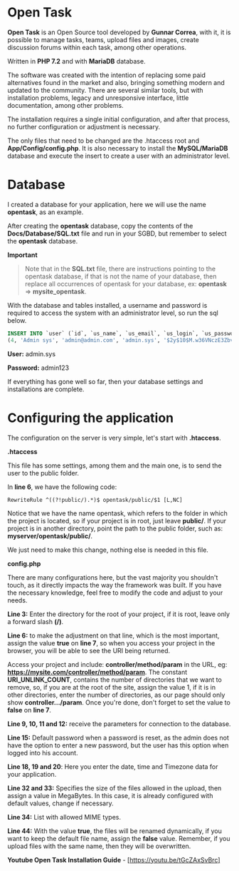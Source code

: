 # Open Task

**Open Task** is an Open Source tool developed by **Gunnar Correa**, with it, it is possible to manage tasks, teams, upload files and images, create discussion forums within each task, among other operations.

Written in **PHP 7.2** and with **MariaDB** database.

The software was created with the intention of replacing some paid alternatives found in the market and also, bringing something modern and updated to the community. There are several similar tools, but with installation problems, legacy and unresponsive interface, little documentation, among other problems.

The installation requires a single initial configuration, and after that process, no further configuration or adjustment is necessary.

The only files that need to be changed are the .htaccess root and **App/Config/config.php**. It is also necessary to install the **MySQL/MariaDB** database and execute the insert to create a user with an administrator level.

# Database

I created a database for your application, here we will use the name **opentask**, as an example.

After creating the **opentask** database, copy the contents of the **Docs/Database/SQL.txt** file and run in your SGBD, but remember to select the **opentask** database.


**Important**

> Note that in the **SQL.txt** file, there are instructions pointing to the opentask database, if that is not the name of your database, then replace all occurrences of opentask for your database, ex: **opentask** => **mysite_opentask**.


With the database and tables installed, a username and password is required to access the system with an administrator level, so run the sql below.

```sql
INSERT INTO `user` (`id`, `us_name`, `us_email`, `us_login`, `us_password`, `us_permission`, `us_status`, `us_register`, `us_last_login`) VALUES
(4, 'Admin sys', 'admin@admin.com', 'admin.sys', '$2y$10$M.w36VNczE3Zbv29CE21TOmRKRCgCUtNnk86rVmdZTOM8eTdJcLM6', 1, 1, '2020-02-12 21:57:27', '0000-00-00 00:00:00');
```

**User:** admin.sys

**Password:** admin123

If everything has gone well so far, then your database settings and installations are complete.

# Configuring the application

The configuration on the server is very simple, let's start with **.htaccess**.

**.htaccess**

This file has some settings, among them and the main one, is to send the user to the public folder.

In **line 6**, we have the following code:

```
RewriteRule ^((?!public/).*)$ opentask/public/$1 [L,NC] 
```

Notice that we have the name opentask, which refers to the folder in which the project is located, so if your project is in root, just leave **public/**. If your project is in another directory, point the path to the public folder, such as: **myserver/opentask/public/**.

We just need to make this change, nothing else is needed in this file.

**config.php**

There are many configurations here, but the vast majority you shouldn't touch, as it directly impacts the way the framework was built. If you have the necessary knowledge, feel free to modify the code and adjust to your needs.

**Line 3:** Enter the directory for the root of your project, if it is root, leave only a forward slash **(/)**.

**Line 6:** to make the adjustment on that line, which is the most important, assign the value **true** on **line 7**, so when you access your project in the browser, you will be able to see the URI being returned.

Access your project and include: **controller/method/param** in the URL, eg: **https://mysite.com/controller/method/param**. The constant **URI_UNLINK_COUNT**, contains the number of directories that we want to remove, so, if you are at the root of the site, assign the value 1, if it is in other directories, enter the number of directories, as our page should only show **controller…/param**. Once you're done, don't forget to set the value to **false** on **line 7**.

**Line 9, 10, 11 and 12:** receive the parameters for connection to the database.

**Line 15:** Default password when a password is reset, as the admin does not have the option to enter a new password, but the user has this option when logged into his account.

**Line 18, 19 and 20**: Here you enter the date, time and Timezone data for your application.

**Line 32 and 33:** Specifies the size of the files allowed in the upload, then assign a value in MegaBytes. In this case, it is already configured with default values, change if necessary.

**Line 34:** List with allowed MIME types.

**Line 44:** With the value **true**, the files will be renamed dynamically, if you want to keep the default file name, assign the **false** value. Remember, if you upload files with the same name, then they will be overwritten.

**Youtube Open Task Installation Guide** - [https://youtu.be/tGcZAxSvBrc]
